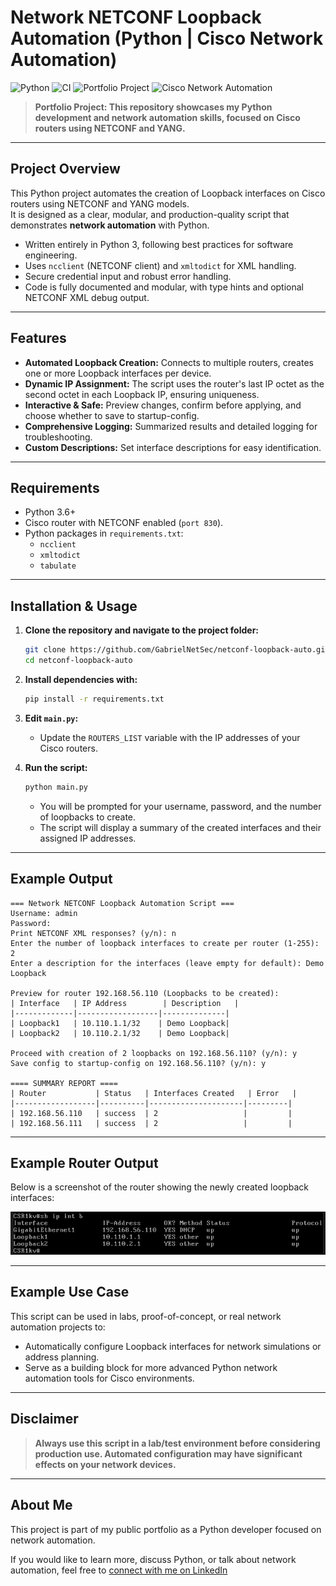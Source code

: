 
# Network NETCONF Loopback Automation (Python | Cisco Network Automation)

![Python](https://img.shields.io/badge/python-3.6%2B-blue) 
![CI](https://github.com/GabrielNetSec/Python-Network-Automation/actions/workflows/ci.yml/badge.svg)
![Portfolio Project](https://img.shields.io/badge/portfolio-public-brightgreen) 
![Cisco Network Automation](https://img.shields.io/badge/cisco-network--automation-blue)

> **Portfolio Project: This repository showcases my Python development and network automation skills, focused on Cisco routers using NETCONF and YANG.**

---

## Project Overview

This Python project automates the creation of Loopback interfaces on Cisco routers using NETCONF and YANG models.  
It is designed as a clear, modular, and production-quality script that demonstrates **network automation** with Python.

- Written entirely in Python 3, following best practices for software engineering.
- Uses `ncclient` (NETCONF client) and `xmltodict` for XML handling.
- Secure credential input and robust error handling.
- Code is fully documented and modular, with type hints and optional NETCONF XML debug output.

---

## Features

- **Automated Loopback Creation:** Connects to multiple routers, creates one or more Loopback interfaces per device.
- **Dynamic IP Assignment:** The script uses the router's last IP octet as the second octet in each Loopback IP, ensuring uniqueness.
- **Interactive & Safe:** Preview changes, confirm before applying, and choose whether to save to startup-config.
- **Comprehensive Logging:** Summarized results and detailed logging for troubleshooting.
- **Custom Descriptions:** Set interface descriptions for easy identification.

---

## Requirements

- Python 3.6+
- Cisco router with NETCONF enabled (`port 830`).
- Python packages in `requirements.txt`:
    - `ncclient`
    - `xmltodict`
    - `tabulate`

---

## Installation & Usage

1. **Clone the repository and navigate to the project folder:**

    ```bash
    git clone https://github.com/GabrielNetSec/netconf-loopback-auto.git
    cd netconf-loopback-auto
    ```

2. **Install dependencies with:**

    ```bash
    pip install -r requirements.txt
    ```

3. **Edit `main.py`:**
    - Update the `ROUTERS_LIST` variable with the IP addresses of your Cisco routers.

4. **Run the script:**
    ```bash
    python main.py
    ```

    - You will be prompted for your username, password, and the number of loopbacks to create.
    - The script will display a summary of the created interfaces and their assigned IP addresses.
---

## Example Output

```
=== Network NETCONF Loopback Automation Script ===
Username: admin
Password: 
Print NETCONF XML responses? (y/n): n
Enter the number of loopback interfaces to create per router (1-255): 2
Enter a description for the interfaces (leave empty for default): Demo Loopback

Preview for router 192.168.56.110 (Loopbacks to be created):
| Interface   | IP Address        | Description   |
|-------------|------------------|--------------|
| Loopback1   | 10.110.1.1/32    | Demo Loopback|
| Loopback2   | 10.110.2.1/32    | Demo Loopback|

Proceed with creation of 2 loopbacks on 192.168.56.110? (y/n): y
Save config to startup-config on 192.168.56.110? (y/n): y

==== SUMMARY REPORT ====
| Router           | Status   | Interfaces Created   | Error   |
|------------------|----------|---------------------|---------|
| 192.168.56.110   | success  | 2                   |         |
| 192.168.56.111   | success  | 2                   |         |
```

---

## Example Router Output

Below is a screenshot of the router showing the newly created loopback interfaces:

![Router Loopbacks Screenshot](img/Cisco_router.jpg)

---

## Example Use Case

This script can be used in labs, proof-of-concept, or real network automation projects to:
- Automatically configure Loopback interfaces for network simulations or address planning.
- Serve as a building block for more advanced Python network automation tools for Cisco environments.

---

## Disclaimer

> **Always use this script in a lab/test environment before considering production use. Automated configuration may have significant effects on your network devices.**

---

## About Me

This project is part of my public portfolio as a Python developer focused on network automation.

If you would like to learn more, discuss Python, or talk about network automation, feel free to [connect with me on LinkedIn](https://linkedin.com/in/gabriel‐naranjo‐orozco)


